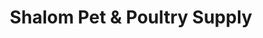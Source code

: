 ---
title: "Shalom Pet & Poultry Supply"
url: /imus/shalom-pet-und-poultry-supply/
shop: Baustoffe
---